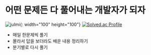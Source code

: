 # 어떤 문제든 다 풀어내는 개발자가 되자

![julmi](https://user-images.githubusercontent.com/72715023/129837701-ad832356-29a9-40d9-b92a-05e98e33d178.jpeg){: width="100" height="100"}
[![Solved.ac Profile](http://mazassumnida.wtf/api/v2/generate_badge?boj=lightsaber29)](https://solved.ac/lightsaber29/)



- 매일 한문제씩 풀기
- 몰라서 답을 보더라도 배운 내용 정리하기
- 분기별로 다시 풀기

